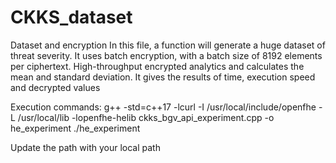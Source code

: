 # CKKS_dataset
Dataset and encryption
In this file, a function will generate a huge dataset of threat severity.
It uses batch encryption, with a batch size of 8192 elements per ciphertext. 
High-throughput encrypted analytics and calculates the mean and standard deviation.
It gives the results of time, execution speed and decrypted values

Execution commands:
g++ -std=c++17 -lcurl -I /usr/local/include/openfhe -L /usr/local/lib -lopenfhe-helib ckks_bgv_api_experiment.cpp -o he_experiment
./he_experiment

Update the path with your local path

